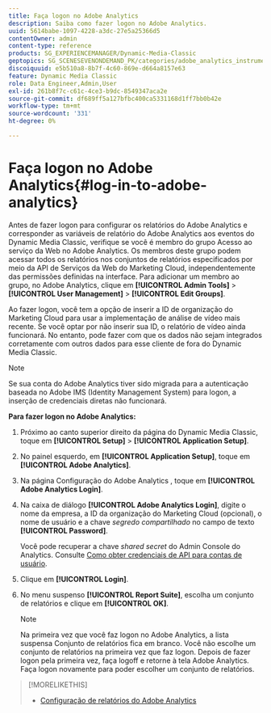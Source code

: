 ```yaml
---
title: Faça logon no Adobe Analytics
description: Saiba como fazer logon no Adobe Analytics.
uuid: 5614babe-1097-4228-a3dc-27e5a25366d5
contentOwner: admin
content-type: reference
products: SG_EXPERIENCEMANAGER/Dynamic-Media-Classic
geptopics: SG_SCENESEVENONDEMAND_PK/categories/adobe_analytics_instrumentation_kit
discoiquuid: e5b510a8-8b7f-4c60-869e-d664a8157e63
feature: Dynamic Media Classic
role: Data Engineer,Admin,User
exl-id: 261b8f7c-c61c-4ce3-b9dc-8549347aca2e
source-git-commit: df689ff5a127bfbc400ca5331168d1ff7bb0b42e
workflow-type: tm+mt
source-wordcount: '331'
ht-degree: 0%

---
```


# Faça logon no Adobe Analytics{#log-in-to-adobe-analytics}

Antes de fazer logon para configurar os relatórios do Adobe Analytics e corresponder as variáveis de relatório do Adobe Analytics aos eventos do Dynamic Media Classic, verifique se você é membro do grupo Acesso ao serviço da Web no Adobe Analytics. Os membros deste grupo podem acessar todos os relatórios nos conjuntos de relatórios especificados por meio da API de Serviços da Web do Marketing Cloud, independentemente das permissões definidas na interface. Para adicionar um membro ao grupo, no Adobe Analytics, clique em **[!UICONTROL Admin Tools]** > **[!UICONTROL User Management]** > **[!UICONTROL Edit Groups]**.

Ao fazer logon, você tem a opção de inserir a ID de organização do Marketing Cloud para usar a implementação de análise de vídeo mais recente. Se você optar por não inserir sua ID, o relatório de vídeo ainda funcionará. No entanto, pode fazer com que os dados não sejam integrados corretamente com outros dados para esse cliente de fora do Dynamic Media Classic.

>[!NOTE]
>
>Se sua conta do Adobe Analytics tiver sido migrada para a autenticação baseada no Adobe IMS (Identity Management System) para logon, a inserção de credenciais diretas não funcionará.

**Para fazer logon no Adobe Analytics:**

1. Próximo ao canto superior direito da página do Dynamic Media Classic, toque em **[!UICONTROL Setup]** > **[!UICONTROL Application Setup]**.
1. No painel esquerdo, em **[!UICONTROL Application Setup]**, toque em **[!UICONTROL Adobe Analytics]**.
1. Na página Configuração do Adobe Analytics , toque em **[!UICONTROL Adobe Analytics Login]**.
1. Na caixa de diálogo **[!UICONTROL Adobe Analytics Login]**, digite o nome da empresa, a ID da organização do Marketing Cloud (opcional), o nome de usuário e a chave *segredo compartilhado* no campo de texto **[!UICONTROL Password]**.

   Você pode recuperar a chave *shared secret* do Admin Console do Analytics. Consulte [Como obter credenciais de API para contas de usuário](https://github.com/AdobeDocs/analytics-2.0-apis/blob/master/create-oauth-client.md).

1. Clique em **[!UICONTROL Login]**.
1. No menu suspenso **[!UICONTROL Report Suite]**, escolha um conjunto de relatórios e clique em **[!UICONTROL OK]**.

   >[!NOTE]
   >
   >Na primeira vez que você faz logon no Adobe Analytics, a lista suspensa Conjunto de relatórios fica em branco. Você não escolhe um conjunto de relatórios na primeira vez que faz logon. Depois de fazer logon pela primeira vez, faça logoff e retorne à tela Adobe Analytics. Faça logon novamente para poder escolher um conjunto de relatórios.

>[!MORELIKETHIS]
>
>* [Configuração de relatórios do Adobe Analytics](configuring-analytics-reports.md#configuring_adobe_analytics_reports)

